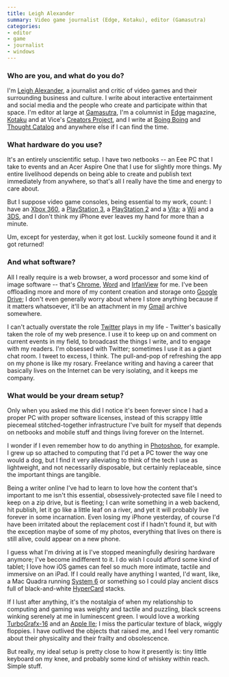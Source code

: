 ```yaml
---
title: Leigh Alexander
summary: Video game journalist (Edge, Kotaku), editor (Gamasutra)
categories:
- editor
- game
- journalist
- windows
---
```


### Who are you, and what do you do?

I'm [Leigh Alexander](http://leighalexander.net/ "Leigh's website."), a journalist and critic of video games and their surrounding business and culture. I write about interactive entertainment and social media and the people who create and participate within that space. I'm editor at large at [Gamasutra](http://gamasutra.com/ "A website about games."), I'm a columnist in [Edge](http://www.edge-online.com/author/lalexander/ "Leigh's articles on Edge.") magazine, [Kotaku](http://kotaku.com/tag/leigh-alexander "Leigh's posts on Kotaku.") and at Vice's [Creators Project](http://thecreatorsproject.vice.com/en_us "A website about art and technology."), and I write at [Boing Boing](http://boingboing.net/author/leighalexander "Leigh's posts on Boing Boing.") and [Thought Catalog](http://thoughtcatalog.com/author/leigh-alexander/ "Leigh's articles on Thought Catalog.") and anywhere else if I can find the time.

### What hardware do you use?

It's an entirely unscientific setup. I have two netbooks -- an Eee PC that I take to events and an Acer Aspire One that I use for slightly more things. My entire livelihood depends on being able to create and publish text immediately from anywhere, so that's all I really have the time and energy to care about. 

But I suppose video game consoles, being essential to my work, count: I have an [Xbox 360][xbox-360], a [PlayStation 3][ps3], a [PlayStation 2][ps2] and a [Vita][]; a [Wii][] and a [3DS][], and I don't think my iPhone ever leaves my hand for more than a minute. 

Um, except for yesterday, when it got lost. Luckily someone found it and it got returned! 

### And what software?

All I really require is a web browser, a word processor and some kind of image software -- that's [Chrome][], [Word][] and [IrfanView][] for me. I've been offloading more and more of my content creation and storage onto [Google Drive][google-drive]; I don't even generally worry about where I store anything because if it matters whatsoever, it'll be an attachment in my [Gmail][] archive somewhere. 

I can't actually overstate the role [Twitter][] plays in my life - Twitter's basically taken the role of my web presence. I use it to keep up on and comment on current events in my field, to broadcast the things I write, and to engage with my readers. I'm obsessed with Twitter; sometimes I use it as a giant chat room. I tweet to excess, I think. The pull-and-pop of refreshing the app on my phone is like my rosary. Freelance writing and having a career that basically lives on the Internet can be very isolating, and it keeps me company. 

### What would be your dream setup?

Only when you asked me this did I notice it's been forever since I had a proper PC with proper software licenses, instead of this scrappy little piecemeal stitched-together infrastructure I've built for myself that depends on netbooks and mobile stuff and things living forever on the Internet. 

I wonder if I even remember how to do anything in [Photoshop][], for example. I grew up so attached to computing that I'd pet a PC tower the way one would a dog, but I find it very alleviating to think of the tech I use as lightweight, and not necessarily disposable, but certainly replaceable, since the important things are tangible. 

Being a writer online I've had to learn to love how the content that's important to me isn't this essential, obsessively-protected save file I need to keep on a zip drive, but is fleeting; I can write something in a web backend, hit publish, let it go like a little leaf on a river, and yet it will probably live forever in some incarnation. Even losing my iPhone yesterday, of course I'd have been irritated about the replacement cost if I hadn't found it, but with the exception maybe of some of my photos, everything that lives on there is still alive, could appear on a new phone. 

I guess what I'm driving at is I've stopped meaningfully desiring hardware anymore; I've become indifferent to it. I do wish I could afford some kind of tablet; I love how iOS games can feel so much more intimate, tactile and immersive on an iPad. If I could really have anything I wanted, I'd want, like, a Mac Quadra running [System 6][system-6] or something so I could play ancient discs full of black-and-white [HyperCard][] stacks.

If I lust after anything, it's the nostalgia of when my relationship to computing and gaming was weighty and tactile and puzzling, black screens winking serenely at me in luminescent green. I would love a working [TurboGrafx-16][] and an [Apple IIe][iie]; I miss the particular texture of black, wiggly floppies. I have outlived the objects that raised me, and I feel very romantic about their physicality and their frailty and obsolescence. 

But really, my ideal setup is pretty close to how it presently is: tiny little keyboard on my knee, and probably some kind of whiskey within reach. Simple stuff.

[3ds]: https://www.nintendo.com/3ds/ "A portable gaming console with a 3D screen."
[iie]: https://en.wikipedia.org/wiki/Apple_IIe "The desktop computer."
[ps2]: https://en.wikipedia.org/wiki/PS_2 "A gaming console."
[ps3]: http://us.playstation.com/PS3/ "A shiny gaming console from Sony."
[system-6]: https://www.amazon.com/Tamrac-5606-System-Camera-Black/dp/B00004X10C "A carry bag for DSLRs."
[turbografx-16]: https://en.wikipedia.org/wiki/TurboGrafx-16 "A video game console."
[vita]: https://www.playstation.com/en-us/explore/psvita/ "A portable gaming console."
[wii]: https://www.nintendo.com/wii "A unique gaming console."
[xbox-360]: http://www.xbox.com:80/en-US/Xbox360 "A gaming console."
[chrome]: https://www.google.com/intl/en/chrome/browser/ "A WebKit-based browser, where each tab runs in its own thread."
[gmail]: https://mail.google.com/mail/ "Web-based email."
[google-drive]: https://drive.google.com/ "A cloud storage service."
[hypercard]: https://en.wikipedia.org/wiki/HyperCard "A multimedia programming interface."
[irfanview]: https://www.irfanview.com/ "An image viewer/editor for Windows."
[photoshop]: https://www.adobe.com/products/photoshop.html "A bitmap image editor."
[twitter]: https://twitter.com/ "An online micro-blogging platform."
[word]: https://products.office.com/en-us/word "A document editor."
